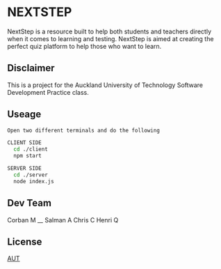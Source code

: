 # NEXTSTEP

  NextStep is a resource built to help both students and teachers directly when it comes to learning and testing. NextStep is aimed at creating the perfect quiz platform to help those who want to learn.

## Disclaimer

  This is a project for the Auckland University of Technology Software Development Practice class. 

## Useage

  ```bash
  Open two different terminals and do the following 

  CLIENT SIDE
    cd ./client
    npm start

  SERVER SIDE
    cd ./server 
    node index.js
  ```

## Dev Team

  Corban M __
  Salman A
  Chris C
  Henri Q 

## License

  [AUT](https://www.youtube.com/watch?v=dQw4w9WgXcQ)
